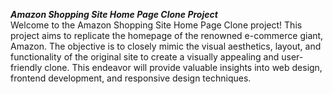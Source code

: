 <b><i>Amazon Shopping Site Home Page Clone Project</i></b><br>
Welcome to the Amazon Shopping Site Home Page Clone project! This project aims to replicate the homepage of the renowned e-commerce giant, Amazon. The objective is to closely mimic the visual aesthetics, layout, and functionality of the original site to create a visually appealing and user-friendly clone. This endeavor will provide valuable insights into web design, frontend development, and responsive design techniques.
